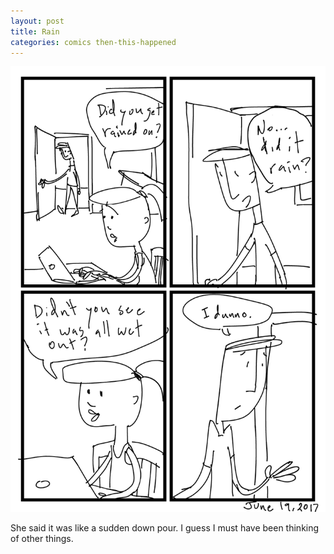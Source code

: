 ```yaml
---
layout: post
title: Rain
categories: comics then-this-happened
---
```

![rain](/public/images/june-19-2017-comic.png)

She said it was like a sudden down pour. I guess I must have been thinking of other things. 